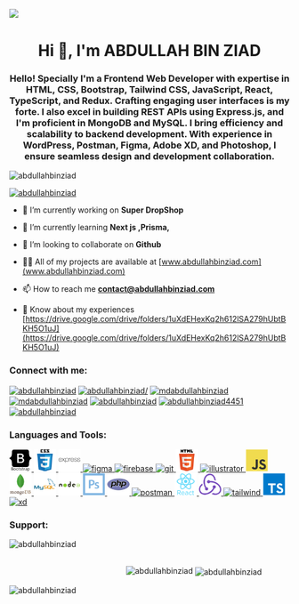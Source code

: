 ![](https://yt3.googleusercontent.com/eigf8CQkjX34fgJupOA_6UO3JyrRqGciZOfBQO7YC97nCb6WKXaD364YyObx4E6WJHWqazl2=w1707-fcrop64=1,00005a57ffffa5a8-k-c0xffffffff-no-nd-rj)

<h1 align="center">Hi 👋, I'm ABDULLAH BIN ZIAD</h1>
<h3 align="center">Hello! Specially I'm a Frontend Web Developer with expertise in HTML, CSS, Bootstrap, Tailwind CSS, JavaScript, React, TypeScript, and Redux. Crafting engaging user interfaces is my forte. I also excel in building REST APIs using Express.js, and I'm proficient in MongoDB and MySQL. I bring efficiency and scalability to backend development. With experience in WordPress, Postman, Figma, Adobe XD, and Photoshop, I ensure seamless design and development collaboration.</h3>

<p align="left"> <img src="https://komarev.com/ghpvc/?username=abdullahbinziad&label=Profile%20views&color=0e75b6&style=flat" alt="abdullahbinziad" /> </p>

<p align="left"> <a href="https://github.com/ryo-ma/github-profile-trophy"><img src="https://github-profile-trophy.vercel.app/?username=abdullahbinziad" alt="abdullahbinziad" /></a> </p>

- 🔭 I’m currently working on **Super DropShop**

- 🌱 I’m currently learning **Next js ,Prisma,**

- 👯 I’m looking to collaborate on **Github**

- 👨‍💻 All of my projects are available at [www.abdullahbinziad.com](www.abdullahbinziad.com)

- 📫 How to reach me **contact@abdullahbinziad.com**

- 📄 Know about my experiences [https://drive.google.com/drive/folders/1uXdEHexKq2h612lSA279hUbtBKH5O1uJ](https://drive.google.com/drive/folders/1uXdEHexKq2h612lSA279hUbtBKH5O1uJ)

<h3 align="left">Connect with me:</h3>
<p align="left">
<a href="https://dev.to/abdullahbinziad" target="blank"><img align="center" src="https://raw.githubusercontent.com/rahuldkjain/github-profile-readme-generator/master/src/images/icons/Social/devto.svg" alt="abdullahbinziad" height="30" width="40" /></a>
<a href="https://linkedin.com/in/abdullahbinziad/" target="blank"><img align="center" src="https://raw.githubusercontent.com/rahuldkjain/github-profile-readme-generator/master/src/images/icons/Social/linked-in-alt.svg" alt="abdullahbinziad/" height="30" width="40" /></a>
<a href="https://fb.com/mdabdullahbinziad" target="blank"><img align="center" src="https://raw.githubusercontent.com/rahuldkjain/github-profile-readme-generator/master/src/images/icons/Social/facebook.svg" alt="mdabdullahbinziad" height="30" width="40" /></a>
<a href="https://instagram.com/mdabdullahbinziad" target="blank"><img align="center" src="https://raw.githubusercontent.com/rahuldkjain/github-profile-readme-generator/master/src/images/icons/Social/instagram.svg" alt="mdabdullahbinziad" height="30" width="40" /></a>
<a href="https://www.behance.net/abdullahbinziad" target="blank"><img align="center" src="https://raw.githubusercontent.com/rahuldkjain/github-profile-readme-generator/master/src/images/icons/Social/behance.svg" alt="abdullahbinziad" height="30" width="40" /></a>
<a href="https://www.youtube.com/c/abdullahbinziad4451" target="blank"><img align="center" src="https://raw.githubusercontent.com/rahuldkjain/github-profile-readme-generator/master/src/images/icons/Social/youtube.svg" alt="abdullahbinziad4451" height="30" width="40" /></a>
<a href="https://www.leetcode.com/abdullahbinziad" target="blank"><img align="center" src="https://raw.githubusercontent.com/rahuldkjain/github-profile-readme-generator/master/src/images/icons/Social/leet-code.svg" alt="abdullahbinziad" height="30" width="40" /></a>
</p>

<h3 align="left">Languages and Tools:</h3>
<p align="left"> <a href="https://getbootstrap.com" target="_blank" rel="noreferrer"> <img src="https://raw.githubusercontent.com/devicons/devicon/master/icons/bootstrap/bootstrap-plain-wordmark.svg" alt="bootstrap" width="40" height="40"/> </a> <a href="https://www.w3schools.com/css/" target="_blank" rel="noreferrer"> <img src="https://raw.githubusercontent.com/devicons/devicon/master/icons/css3/css3-original-wordmark.svg" alt="css3" width="40" height="40"/> </a> <a href="https://expressjs.com" target="_blank" rel="noreferrer"> <img src="https://raw.githubusercontent.com/devicons/devicon/master/icons/express/express-original-wordmark.svg" alt="express" width="40" height="40"/> </a> <a href="https://www.figma.com/" target="_blank" rel="noreferrer"> <img src="https://www.vectorlogo.zone/logos/figma/figma-icon.svg" alt="figma" width="40" height="40"/> </a> <a href="https://firebase.google.com/" target="_blank" rel="noreferrer"> <img src="https://www.vectorlogo.zone/logos/firebase/firebase-icon.svg" alt="firebase" width="40" height="40"/> </a> <a href="https://git-scm.com/" target="_blank" rel="noreferrer"> <img src="https://www.vectorlogo.zone/logos/git-scm/git-scm-icon.svg" alt="git" width="40" height="40"/> </a> <a href="https://www.w3.org/html/" target="_blank" rel="noreferrer"> <img src="https://raw.githubusercontent.com/devicons/devicon/master/icons/html5/html5-original-wordmark.svg" alt="html5" width="40" height="40"/> </a> <a href="https://www.adobe.com/in/products/illustrator.html" target="_blank" rel="noreferrer"> <img src="https://www.vectorlogo.zone/logos/adobe_illustrator/adobe_illustrator-icon.svg" alt="illustrator" width="40" height="40"/> </a> <a href="https://developer.mozilla.org/en-US/docs/Web/JavaScript" target="_blank" rel="noreferrer"> <img src="https://raw.githubusercontent.com/devicons/devicon/master/icons/javascript/javascript-original.svg" alt="javascript" width="40" height="40"/> </a> <a href="https://www.mongodb.com/" target="_blank" rel="noreferrer"> <img src="https://raw.githubusercontent.com/devicons/devicon/master/icons/mongodb/mongodb-original-wordmark.svg" alt="mongodb" width="40" height="40"/> </a> <a href="https://www.mysql.com/" target="_blank" rel="noreferrer"> <img src="https://raw.githubusercontent.com/devicons/devicon/master/icons/mysql/mysql-original-wordmark.svg" alt="mysql" width="40" height="40"/> </a> <a href="https://nodejs.org" target="_blank" rel="noreferrer"> <img src="https://raw.githubusercontent.com/devicons/devicon/master/icons/nodejs/nodejs-original-wordmark.svg" alt="nodejs" width="40" height="40"/> </a> <a href="https://www.photoshop.com/en" target="_blank" rel="noreferrer"> <img src="https://raw.githubusercontent.com/devicons/devicon/master/icons/photoshop/photoshop-line.svg" alt="photoshop" width="40" height="40"/> </a> <a href="https://www.php.net" target="_blank" rel="noreferrer"> <img src="https://raw.githubusercontent.com/devicons/devicon/master/icons/php/php-original.svg" alt="php" width="40" height="40"/> </a> <a href="https://postman.com" target="_blank" rel="noreferrer"> <img src="https://www.vectorlogo.zone/logos/getpostman/getpostman-icon.svg" alt="postman" width="40" height="40"/> </a> <a href="https://reactjs.org/" target="_blank" rel="noreferrer"> <img src="https://raw.githubusercontent.com/devicons/devicon/master/icons/react/react-original-wordmark.svg" alt="react" width="40" height="40"/> </a> <a href="https://redux.js.org" target="_blank" rel="noreferrer"> <img src="https://raw.githubusercontent.com/devicons/devicon/master/icons/redux/redux-original.svg" alt="redux" width="40" height="40"/> </a> <a href="https://tailwindcss.com/" target="_blank" rel="noreferrer"> <img src="https://www.vectorlogo.zone/logos/tailwindcss/tailwindcss-icon.svg" alt="tailwind" width="40" height="40"/> </a> <a href="https://www.typescriptlang.org/" target="_blank" rel="noreferrer"> <img src="https://raw.githubusercontent.com/devicons/devicon/master/icons/typescript/typescript-original.svg" alt="typescript" width="40" height="40"/> </a> <a href="https://www.adobe.com/products/xd.html" target="_blank" rel="noreferrer"> <img src="https://cdn.worldvectorlogo.com/logos/adobe-xd.svg" alt="xd" width="40" height="40"/> </a> </p>

<h3 align="left">Support:</h3>
<p><a href="https://www.buymeacoffee.com/abdullahbinziad"> <img align="left" src="https://cdn.buymeacoffee.com/buttons/v2/default-yellow.png" height="50" width="210" alt="abdullahbinziad" /></a></p><br><br>

<p><img align="left" src="https://github-readme-stats.vercel.app/api/top-langs?username=abdullahbinziad&show_icons=true&locale=en&layout=compact" alt="abdullahbinziad" /></p>

<p>&nbsp;<img align="center" src="https://github-readme-stats.vercel.app/api?username=abdullahbinziad&show_icons=true&locale=en" alt="abdullahbinziad" /></p>

<p><img align="center" src="https://github-readme-streak-stats.herokuapp.com/?user=abdullahbinziad&" alt="abdullahbinziad" /></p>
